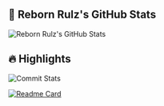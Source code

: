 ## 🚀 Reborn Rulz's GitHub Stats

![Reborn Rulz's GitHub Stats](https://github-readme-stats.vercel.app/api?username=Reborn-Rulz&show_icons=true&hide_border=true&bg_color=0D1117&text_color=FFFFFF&title_color=00FFFF&icon_color=FF00FF&custom_title=Reborn%20Rulz%27s%20GitHub%20Stats)

## 🔥 Highlights

![Commit Stats](https://github-readme-stats.vercel.app/api/?username=Reborn-Rulz&count_private=true&theme=radical&hide=prs,issues)

[![Readme Card](https://github-readme-stats.vercel.app/api/pin/?username=Reborn-Rulz&repo=github-readme-stats)](https://github.com/anuraghazra/github-readme-stats)
